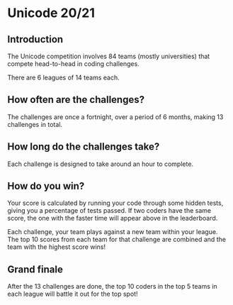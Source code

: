 # Unicode 20/21

## Introduction

The Unicode competition involves 84 teams (mostly universities) that compete head-to-head in coding challenges.

There are 6 leagues of 14 teams each.

## How often are the challenges?

The challenges are once a fortnight, over a period of 6 months, making 13 challenges in total.

## How long do the challenges take?

Each challenge is designed to take around an hour to complete.

## How do you win?

Your score is calculated by running your code through some hidden tests, giving you a percentage of tests passed. If two coders have the same score, the one with the faster time will appear above in the leaderboard.

Each challenge, your team plays against a new team within your league. The top 10 scores from each team for that challenge are combined and the team with the highest score wins!

## Grand finale

After the 13 challenges are done, the top 10 coders in the top 5 teams in each league will battle it out for the top spot!
